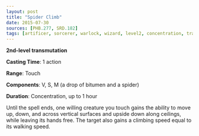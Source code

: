 ```yaml
---
layout: post
title: "Spider Climb"
date: 2015-07-30
sources: [PHB.277, SRD.182]
tags: [artificer, sorcerer, warlock, wizard, level2, concentration, transmutation]
---
```


**2nd-level transmutation**

**Casting Time**: 1 action

**Range**: Touch

**Components**: V, S, M (a drop of bitumen and a spider)

**Duration**: Concentration, up to 1 hour

Until the spell ends, one willing creature you touch gains the ability to move up, down, and across vertical surfaces and upside down along ceilings, while leaving its hands free. The target also gains a climbing speed equal to its walking speed.
